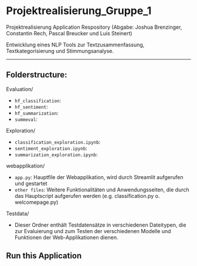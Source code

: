 # Projektrealisierung_Gruppe_1
Projektrealisierung Application Respository (Abgabe: Joshua Brenzinger, Constantin Rech, Pascal Breucker und Luis Steinert)

Entwicklung eines NLP Tools zur Textzusammenfassung, Textkategorisierung und Stimmungsanalyse.

---
## Folderstructure:

Evaluation/
  - `hf_classification`:
  - `hf_sentiment`:
  - `hf_summarization`:
  - `summeval`:

Exploration/
  - `classification_exploration.ipynb`:
  - `sentiment_exploration.ipynb`:
  - `summarization_exploration.ipynb`:

webapplikation/
  - `app.py`: Hauptfile der Webapplikation, wird durch Streamlit aufgerufen und gestartet
  - `other files`: Weitere Funktionalitäten und Anwendungsseiten, die durch das Hauptscript aufgerufen werden (e.g. classification.py o. welcomepage.py)

Testdata/
  - Dieser Ordner enthält Testdatensätze in verschiedenen Dateitypen, die zur Evaluierung und zum Testen der verschiedenen Modelle und Funktionen der Web-Applikationen dienen.

## Run this Application


